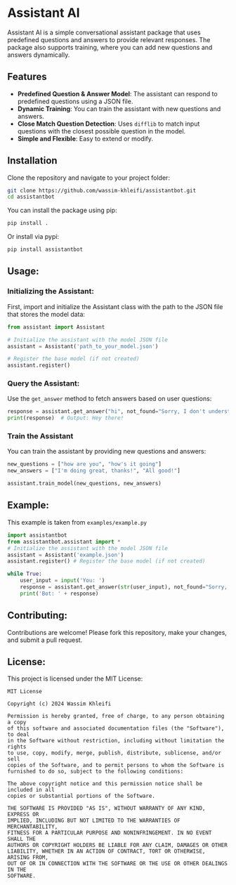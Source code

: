 # Assistant AI

Assistant AI is a simple conversational assistant package that uses predefined questions and answers to provide relevant responses. The package also supports training, where you can add new questions and answers dynamically.

## Features

- **Predefined Question & Answer Model**: The assistant can respond to predefined questions using a JSON file.
- **Dynamic Training**: You can train the assistant with new questions and answers.
- **Close Match Question Detection**: Uses `difflib` to match input questions with the closest possible question in the model.
- **Simple and Flexible**: Easy to extend or modify.

## Installation

Clone the repository and navigate to your project folder:

```bash
git clone https://github.com/wassim-khleifi/assistantbot.git
cd assistantbot
```
You can install the package using pip:
```bash
pip install .
```
Or install via pypi:
```bash
pip install assistantbot
```

## Usage:
### Initializing the Assistant:
First, import and initialize the Assistant class with the path to the JSON file that stores the model data:
```py
from assistant import Assistant

# Initialize the assistant with the model JSON file
assistant = Assistant('path_to_your_model.json')

# Register the base model (if not created)
assistant.register()
```
### Query the Assistant:
Use the ``get_answer`` method to fetch answers based on user questions:
```py
response = assistant.get_answer("hi", not_found="Sorry, I don't understand")
print(response)  # Output: Hey there!
```
### Train the Assistant
You can train the assistant by providing new questions and answers:
```py
new_questions = ["how are you", "how's it going"]
new_answers = ["I'm doing great, thanks!", "All good!"]

assistant.train_model(new_questions, new_answers)
```
## Example:
This example is taken from ``examples/example.py``
```py
import assistantbot
from assistantbot.assistant import *
# Initialize the assistant with the model JSON file
assistant = Assistant('example.json')
assistant.register() # Register the base model (if not created)

while True:
	user_input = input('You: ')
	response = assistant.get_answer(str(user_input), not_found="Sorry, I don't understand")
	print('Bot: ' + response)
```
## Contributing:
Contributions are welcome! Please fork this repository, make your changes, and submit a pull request.
## License:
This project is licensed under the MIT License:
```
MIT License

Copyright (c) 2024 Wassim Khleifi

Permission is hereby granted, free of charge, to any person obtaining a copy
of this software and associated documentation files (the "Software"), to deal
in the Software without restriction, including without limitation the rights
to use, copy, modify, merge, publish, distribute, sublicense, and/or sell
copies of the Software, and to permit persons to whom the Software is
furnished to do so, subject to the following conditions:

The above copyright notice and this permission notice shall be included in all
copies or substantial portions of the Software.

THE SOFTWARE IS PROVIDED "AS IS", WITHOUT WARRANTY OF ANY KIND, EXPRESS OR
IMPLIED, INCLUDING BUT NOT LIMITED TO THE WARRANTIES OF MERCHANTABILITY,
FITNESS FOR A PARTICULAR PURPOSE AND NONINFRINGEMENT. IN NO EVENT SHALL THE
AUTHORS OR COPYRIGHT HOLDERS BE LIABLE FOR ANY CLAIM, DAMAGES OR OTHER
LIABILITY, WHETHER IN AN ACTION OF CONTRACT, TORT OR OTHERWISE, ARISING FROM,
OUT OF OR IN CONNECTION WITH THE SOFTWARE OR THE USE OR OTHER DEALINGS IN THE
SOFTWARE.
```
